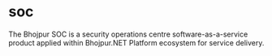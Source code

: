 # soc
The Bhojpur SOC is a security operations centre software-as-a-service product applied within Bhojpur.NET Platform ecosystem for service delivery.
